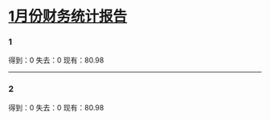 # [1月份财务统计报告](https://github.com/lusuzi/gitblog/issues/12)

### 1

得到：0
失去：0
现有：80.98

---

### 2

得到：0
失去：0
现有：80.98